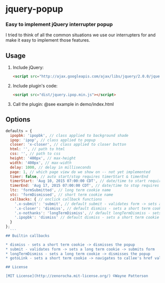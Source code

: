 # jquery-popup

### Easy to implement jQuery interrupter popup

I tried to think of all the common situations we use our interrupters for and make it easy to implement those features.

## Usage

1. Include jQuery:

	```html
	<script src="http://ajax.googleapis.com/ajax/libs/jquery/2.0.0/jquery.min.js"></script>
	```

2. Include plugin's code:

	```html
	<script src="dist/jquery.ipop.min.js"></script>
	```

3. Call the plugin:
  @see example in demo/index.html


## Options

  ```javascript
  defaults = {
    ipopbk: 'ipopbk', // class applied to background shade
    ipop: 'ipop', // class applied to popup
    closer: 'x-closer', // class applied to closer button
    html: '', // path to html
    css: '', // path to css
    height: '400px', // max-height
    width: '400px', // max-width
    delay: 1000, // delay in milliseconds
    page: 1, // which page view do we show on -- not yet implemented
    timer: false, // auto start/stop requires timerStart & timerEnd
    timerStart: 'Aug 10, 2015 07:00:00 CDT', // date/time to start requires timer: true
    timerEnd: 'Aug 17, 2015 07:00:00 CDT', // date/time to stop requires timer: true
    ltc: 'formSubmitted', // long term cookie name
    stc: 'formDismissed', // short term cookie name
    callbacks: { // onclick callback functions
      '.x-submit': 'submit', // default submit - validates form -> sets a long term cookie -> submits form
      '.x-closer': 'dismiss', // default dismiss - sets a short term cookie -> dismisses the popup
      '.x-nothanks': 'longTermDismiss', // default longTermDismiss - sets a long term cookie -> dismisses the popup
      '.ipopbk': 'dismiss' // default dismiss - sets a short term cookie -> dismisses the popup
    }
  };
	```
## Builtin callbacks

  * dismiss - sets a short term cookie -> dismisses the popup
  * submit - validates form -> sets a long term cookie -> submits form
  * longTermDismiss - sets a long term cookie -> dismisses the popup
  * gotoLink - sets a short term cookie -> navigates to callee's href value

## License

[MIT License](http://zenorocha.mit-license.org/) ©Wayne Patterson
